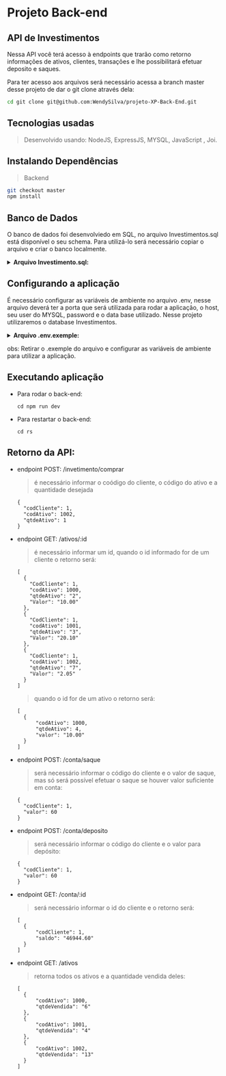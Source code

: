# Projeto Back-end

## API de Investimentos
  Nessa API você terá acesso à endpoints que trarão como retorno informações de ativos, clientes, transações e lhe possibilitará efetuar deposito e saques.

  Para ter acesso aos arquivos será necessário acessa a branch master desse projeto de dar o git clone através dela:


  ```bash
  cd git clone git@github.com:WendySilva/projeto-XP-Back-End.git
  ``` 

## Tecnologias usadas

  > Desenvolvido usando: NodeJS, ExpressJS, MYSQL, JavaScript , Joi.

## Instalando Dependências

> Backend
  ```bash
  git checkout master
  npm install
  ``` 

## Banco de Dados

  O banco de dados foi desenvolviedo em SQL, no arquivo Investimentos.sql está disponível o seu schema. 
  Para utilizá-lo será necessário copiar o arquivo e criar o banco localmente.

<details>
  <summary><strong>Arquivo Investimento.sql:</summary></strong>

  
    CREATE DATABASE Investimentos;

    USE Investimentos;

    CREATE TABLE Investimentos.Clientes (
      codCliente INT AUTO_INCREMENT PRIMARY KEY,
      saldo DECIMAL(30,2) NOT NULL
    );

    ALTER TABLE Investimentos.Clientes AUTO_INCREMENT=1;

    CREATE TABLE Investimentos.Ativos (
      codAtivo INT AUTO_INCREMENT PRIMARY KEY,
      qtdeAtivo INT NOT NULL,
      valor DECIMAL(10,2) NOT NULL
    );

    ALTER TABLE Investimentos.Ativos AUTO_INCREMENT=1000;

    CREATE TABLE Investimentos.ClienteAtivos (
      codCliente INT NOT NULL,
      codAtivo INT NOT NULL,
      qtdeAtivoCliente INT NOT NULL,
      FOREIGN KEY (codCliente) REFERENCES Investimentos.Clientes (codCliente),
      FOREIGN KEY (codAtivo) REFERENCES Investimentos.Ativos (codAtivo)
    );

    CREATE TABLE Investimentos.Movimentacao (
      codMoviment INT AUTO_INCREMENT PRIMARY KEY,
      codCliente INT NOT NULL,
      valor DECIMAL(30,2) NOT NULL,
      tipo VARCHAR(1) NOT NULL,
      FOREIGN KEY (codCliente) REFERENCES Investimentos.Clientes (codCliente)
    );

    ALTER TABLE Investimentos.Movimentacao AUTO_INCREMENT=1;


    INSERT INTO Investimentos.Clientes (saldo) VALUES 
      (100),
      (200),
      (500);

    INSERT INTO Investimentos.Ativos (qtdeAtivo, valor) VALUES 
      (5, 10.00),
      (10, 20.10),
      (15, 2.05);

    INSERT INTO Investimentos.ClienteAtivos (codCliente, codAtivo, qtdeAtivoCliente) VALUES 
      (1, 1001, 3),
      (1, 1000, 1),
      (2, 1002, 5),
      (2, 1001, 1),
      (3, 1000, 4);

    INSERT INTO Investimentos.Movimentacao (codCliente, valor, tipo) VALUES 
      (1, 10.50, "+"),
      (1, 20.60, "-"),
      (2, 30.30, "+"),
      (2, 15.00, "+"),
      (3, 25.00, "-");


  </details>


## Configurando a aplicação

É necessário configurar as variáveis de ambiente no arquivo .env, nesse arquivo deverá ter a porta que será utilizada para rodar a aplicação, o host, seu user do MYSQL, password e o data base utilizado. Nesse projeto utilizaremos o database Investimentos.

  <details>
    <summary><strong>Arquivo .env.exemple:</summary></strong>
    
    PORT=
    MYSQL_HOST=
    MYSQL_USER=
    MYSQL_PASSWORD=
    MYSQL_DATABASE=Investimentos
  </details>

  obs: Retirar o .exemple do arquivo e configurar as variáveis de ambiente para utilizar a aplicação.

## Executando aplicação

* Para rodar o back-end:

  ```
  cd npm run dev
  ```
* Para restartar o back-end:

  ```
  cd rs
  ```
## Retorno da API:
  * endpoint POST: /invetimento/comprar
    > é necessário informar o coódigo do cliente, o código do ativo e a quantidade desejada 

    ```
    {
      "codCliente": 1,
      "codAtivo": 1002,
      "qtdeAtivo": 1
    }
    ```
  * endpoint GET: /ativos/:id 
    > é necessário informar um id, quando o id informado for de um cliente o retorno será:

    ```
    [
      {
        "CodCliente": 1,
        "codAtivo": 1000,
        "qtdeAtivo": "2",
        "Valor": "10.00"
      },
      {
        "CodCliente": 1,
        "codAtivo": 1001,
        "qtdeAtivo": "3",
        "Valor": "20.10"
      },
      {
        "CodCliente": 1,
        "codAtivo": 1002,
        "qtdeAtivo": "7",
        "Valor": "2.05"
      }
    ]
    ```
    > quando o id for de um ativo o retorno será:
    ```
    [
      {
          "codAtivo": 1000,
          "qtdeAtivo": 4,
          "valor": "10.00"
      }
    ]
    ```
  * endpoint POST: /conta/saque
    > será necessário informar o código do cliente e o valor de saque, mas só será possível efetuar o saque se houver valor suficiente em conta:
    ```
    {
      "codCliente": 1,
      "valor": 60
    }
    ```
  * endpoint POST: /conta/deposito
    > será necessário informar o código do cliente e o valor para depósito:
    ```
    {
      "codCliente": 1,
      "valor": 60
    }
    ```
  * endpoint GET: /conta/:id
    > será necessário informar o id do cliente e o retorno será:
    ```
    [
      {
          "codCliente": 1,
          "saldo": "46944.60"
      }
    ]
    ```
  * endpoint GET: /ativos
    > retorna todos os ativos e a quantidade vendida deles:
    ```
    [
      {
          "codAtivo": 1000,
          "qtdeVendida": "6"
      },
      {
          "codAtivo": 1001,
          "qtdeVendida": "4"
      },
      {
          "codAtivo": 1002,
          "qtdeVendida": "13"
      }
    ]
    ```